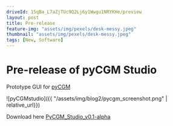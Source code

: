```yaml
---
driveId: 15qBa_L7aZjTUc9Q2Lj6y1Wwgu1NRYKHe/preview
layout: post
title: Pre-release 
feature-img: "assets/img/pexels/desk-messy.jpeg"
thumbnail: "assets/img/pexels/desk-messy.jpeg"
tags: [New, Software]
---
```


# Pre-release of pyCGM Studio

Prototype GUI for [pyCGM](https://github.com/cadop/pyCGM)

![pyCGMstudio]({{ "/assets/img/blog2/pycgm_screenshot.png" | relative_url}})

Download here [PyCGM_Studio_v0.1-alpha](https://github.com/N-M-T/pyCGM_Studio/releases)

